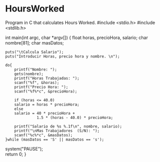# HoursWorked
Program in C that calculates Hours Worked. 
#include <stdio.h>
#include <stdlib.h>

int main(int argc, char *argv[])
{
  float horas, precioHora, salario;
   char nombre[81];
   char masDatos;

    puts("\tCalcula Salario");
    puts("Introducir Horas, precio hora y nombre. \n");

    do{
        printf("Nombre: ");
        gets(nombre);
        printf("Horas Trabajadas: ");
        scanf("%f", &horas);
        printf("Precio Hora: ");
        scanf("%f%*c", &precioHora);

        if (horas <= 40.0)
        salario = horas * precioHora;
        else
        salario = 40 * precioHora + 
                  1.5 * (horas - 40.0) * precioHora;
        
        printf("Salario de %s %.1f\n", nombre, salario);
        printf("\nMas Trabajadores  (S/N): ");
        scanf("%c%*c", &masDatos);
    }while (masDatos == 'S' || masDatos == 's');
  system("PAUSE");	
  return 0;
}



